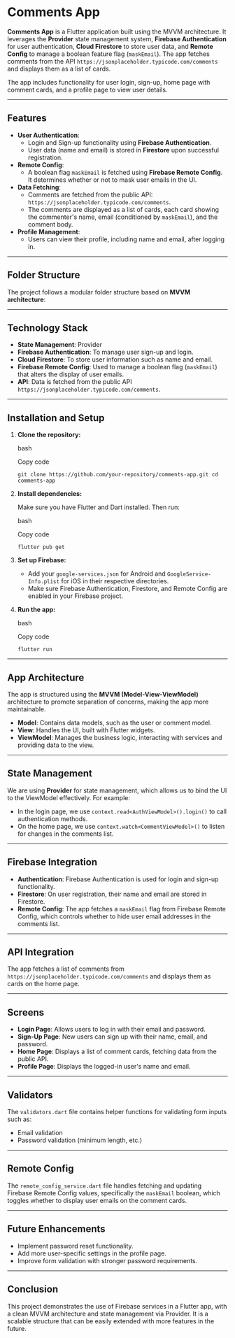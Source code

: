 


Comments App
============



**Comments App** is a Flutter application built using the MVVM architecture. It leverages the **Provider** state management system, **Firebase Authentication** for user authentication, **Cloud Firestore** to store user data, and **Remote Config** to manage a boolean feature flag (`maskEmail`). The app fetches comments from the API `https://jsonplaceholder.typicode.com/comments` and displays them as a list of cards.

The app includes functionality for user login, sign-up, home page with comment cards, and a profile page to view user details.

* * * * *

Features
--------

-   **User Authentication**:
    -   Login and Sign-up functionality using **Firebase Authentication**.
    -   User data (name and email) is stored in **Firestore** upon successful registration.
-   **Remote Config**:
    -   A boolean flag `maskEmail` is fetched using **Firebase Remote Config**. It determines whether or not to mask user emails in the UI.
-   **Data Fetching**:
    -   Comments are fetched from the public API: `https://jsonplaceholder.typicode.com/comments`.
    -   The comments are displayed as a list of cards, each card showing the commenter's name, email (conditioned by `maskEmail`), and the comment body.
-   **Profile Management**:
    -   Users can view their profile, including name and email, after logging in.

* * * * *

Folder Structure
----------------

The project follows a modular folder structure based on **MVVM architecture**:


* * * * *

Technology Stack
----------------

-   **State Management**: Provider
-   **Firebase Authentication**: To manage user sign-up and login.
-   **Cloud Firestore**: To store user information such as name and email.
-   **Firebase Remote Config**: Used to manage a boolean flag (`maskEmail`) that alters the display of user emails.
-   **API**: Data is fetched from the public API `https://jsonplaceholder.typicode.com/comments`.

* * * * *

Installation and Setup
----------------------

1.  **Clone the repository:**

    bash

    Copy code

    `git clone https://github.com/your-repository/comments-app.git
    cd comments-app`

2.  **Install dependencies:**

    Make sure you have Flutter and Dart installed. Then run:

    bash

    Copy code

    `flutter pub get`

3.  **Set up Firebase:**

    -   Add your `google-services.json` for Android and `GoogleService-Info.plist` for iOS in their respective directories.
    -   Make sure Firebase Authentication, Firestore, and Remote Config are enabled in your Firebase project.
4.  **Run the app:**

    bash

    Copy code

    `flutter run`

* * * * *

App Architecture
----------------

The app is structured using the **MVVM (Model-View-ViewModel)** architecture to promote separation of concerns, making the app more maintainable.

-   **Model**: Contains data models, such as the user or comment model.
-   **View**: Handles the UI, built with Flutter widgets.
-   **ViewModel**: Manages the business logic, interacting with services and providing data to the view.

* * * * *

State Management
----------------

We are using **Provider** for state management, which allows us to bind the UI to the ViewModel effectively. For example:

-   In the login page, we use `context.read<AuthViewModel>().login()` to call authentication methods.
-   On the home page, we use `context.watch<CommentViewModel>()` to listen for changes in the comments list.

* * * * *

Firebase Integration
--------------------

-   **Authentication**: Firebase Authentication is used for login and sign-up functionality.
-   **Firestore**: On user registration, their name and email are stored in Firestore.
-   **Remote Config**: The app fetches a `maskEmail` flag from Firebase Remote Config, which controls whether to hide user email addresses in the comments list.

* * * * *

API Integration
---------------

The app fetches a list of comments from `https://jsonplaceholder.typicode.com/comments` and displays them as cards on the home page.

* * * * *

Screens
-------

-   **Login Page**: Allows users to log in with their email and password.
-   **Sign-Up Page**: New users can sign up with their name, email, and password.
-   **Home Page**: Displays a list of comment cards, fetching data from the public API.
-   **Profile Page**: Displays the logged-in user's name and email.

* * * * *

Validators
----------

The `validators.dart` file contains helper functions for validating form inputs such as:

-   Email validation
-   Password validation (minimum length, etc.)

* * * * *

Remote Config
-------------

The `remote_config_service.dart` file handles fetching and updating Firebase Remote Config values, specifically the `maskEmail` boolean, which toggles whether to display user emails on the comment cards.

* * * * *

Future Enhancements
-------------------

-   Implement password reset functionality.
-   Add more user-specific settings in the profile page.
-   Improve form validation with stronger password requirements.

* * * * *

Conclusion
----------

This project demonstrates the use of Firebase services in a Flutter app, with a clean MVVM architecture and state management via Provider. It is a scalable structure that can be easily extended with more features in the future.